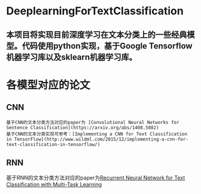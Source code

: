# DeeplearningForTextClassification
  本项目将实现目前深度学习在文本分类上的一些经典模型。代码使用python实现，基于Google Tensorflow机器学习库以及sklearn机器学习库。
---
# 各模型对应的论文
## CNN
```
基于CNN的文本分类方法对应的paper为 [Convolutional Neural Networks for Sentence Classification](https://arxiv.org/abs/1408.5882)
基于CNN的文本分类实现可参考：[Implementing a CNN for Text Classification in TensorFlow](http://www.wildml.com/2015/12/implementing-a-cnn-for-text-classification-in-tensorflow/)
```

## RNN
  
  基于RNN的文本分类方法对应的paper为[Recurrent Neural Network for Text Classification with Multi-Task Learning](https://www.ijcai.org/Proceedings/16/Papers/408.pdf)
  
